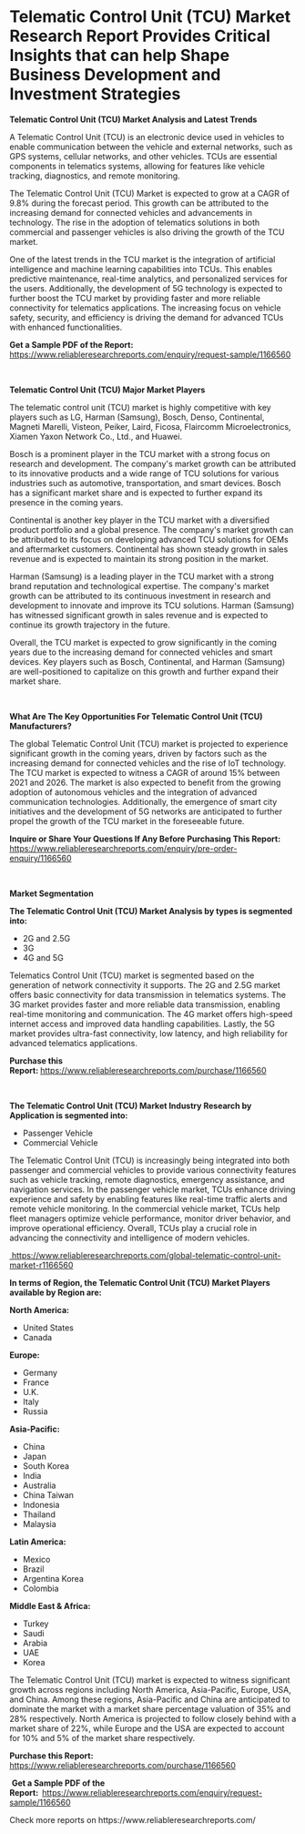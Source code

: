 <p><h1>Telematic Control Unit (TCU) Market Research Report Provides Critical Insights that can help Shape Business Development and Investment Strategies</h1></p><p><strong>Telematic Control Unit (TCU) Market Analysis and Latest Trends</strong></p>
<p><p>A Telematic Control Unit (TCU) is an electronic device used in vehicles to enable communication between the vehicle and external networks, such as GPS systems, cellular networks, and other vehicles. TCUs are essential components in telematics systems, allowing for features like vehicle tracking, diagnostics, and remote monitoring.</p><p>The Telematic Control Unit (TCU) Market is expected to grow at a CAGR of 9.8% during the forecast period. This growth can be attributed to the increasing demand for connected vehicles and advancements in technology. The rise in the adoption of telematics solutions in both commercial and passenger vehicles is also driving the growth of the TCU market.</p><p>One of the latest trends in the TCU market is the integration of artificial intelligence and machine learning capabilities into TCUs. This enables predictive maintenance, real-time analytics, and personalized services for the users. Additionally, the development of 5G technology is expected to further boost the TCU market by providing faster and more reliable connectivity for telematics applications. The increasing focus on vehicle safety, security, and efficiency is driving the demand for advanced TCUs with enhanced functionalities.</p></p>
<p><strong>Get a Sample PDF of the Report:&nbsp;</strong> <a href="https://www.reliableresearchreports.com/enquiry/request-sample/1166560">https://www.reliableresearchreports.com/enquiry/request-sample/1166560</a></p>
<p>&nbsp;</p>
<p><strong>Telematic Control Unit (TCU) Major Market Players</strong></p>
<p><p>The telematic control unit (TCU) market is highly competitive with key players such as LG, Harman (Samsung), Bosch, Denso, Continental, Magneti Marelli, Visteon, Peiker, Laird, Ficosa, Flaircomm Microelectronics, Xiamen Yaxon Network Co., Ltd., and Huawei. </p><p>Bosch is a prominent player in the TCU market with a strong focus on research and development. The company's market growth can be attributed to its innovative products and a wide range of TCU solutions for various industries such as automotive, transportation, and smart devices. Bosch has a significant market share and is expected to further expand its presence in the coming years.</p><p>Continental is another key player in the TCU market with a diversified product portfolio and a global presence. The company's market growth can be attributed to its focus on developing advanced TCU solutions for OEMs and aftermarket customers. Continental has shown steady growth in sales revenue and is expected to maintain its strong position in the market.</p><p>Harman (Samsung) is a leading player in the TCU market with a strong brand reputation and technological expertise. The company's market growth can be attributed to its continuous investment in research and development to innovate and improve its TCU solutions. Harman (Samsung) has witnessed significant growth in sales revenue and is expected to continue its growth trajectory in the future.</p><p>Overall, the TCU market is expected to grow significantly in the coming years due to the increasing demand for connected vehicles and smart devices. Key players such as Bosch, Continental, and Harman (Samsung) are well-positioned to capitalize on this growth and further expand their market share.</p></p>
<p>&nbsp;</p>
<p><strong>What Are The Key Opportunities For Telematic Control Unit (TCU) Manufacturers?</strong></p>
<p><p>The global Telematic Control Unit (TCU) market is projected to experience significant growth in the coming years, driven by factors such as the increasing demand for connected vehicles and the rise of IoT technology. The TCU market is expected to witness a CAGR of around 15% between 2021 and 2026. The market is also expected to benefit from the growing adoption of autonomous vehicles and the integration of advanced communication technologies. Additionally, the emergence of smart city initiatives and the development of 5G networks are anticipated to further propel the growth of the TCU market in the foreseeable future.</p></p>
<p><strong>Inquire or Share Your Questions If Any Before Purchasing This Report:</strong> <a href="https://www.reliableresearchreports.com/enquiry/pre-order-enquiry/1166560">https://www.reliableresearchreports.com/enquiry/pre-order-enquiry/1166560</a></p>
<p>&nbsp;</p>
<p><strong>Market Segmentation</strong></p>
<p><strong>The Telematic Control Unit (TCU) Market Analysis by types is segmented into:</strong></p>
<p><ul><li>2G and 2.5G</li><li>3G</li><li>4G and 5G</li></ul></p>
<p><p>Telematics Control Unit (TCU) market is segmented based on the generation of network connectivity it supports. The 2G and 2.5G market offers basic connectivity for data transmission in telematics systems. The 3G market provides faster and more reliable data transmission, enabling real-time monitoring and communication. The 4G market offers high-speed internet access and improved data handling capabilities. Lastly, the 5G market provides ultra-fast connectivity, low latency, and high reliability for advanced telematics applications.</p></p>
<p><strong>Purchase this Report:&nbsp;</strong><a href="https://www.reliableresearchreports.com/purchase/1166560">https://www.reliableresearchreports.com/purchase/1166560</a></p>
<p>&nbsp;</p>
<p><strong>The Telematic Control Unit (TCU) Market Industry Research by Application is segmented into:</strong></p>
<p><ul><li>Passenger Vehicle</li><li>Commercial Vehicle</li></ul></p>
<p><p>The Telematic Control Unit (TCU) is increasingly being integrated into both passenger and commercial vehicles to provide various connectivity features such as vehicle tracking, remote diagnostics, emergency assistance, and navigation services. In the passenger vehicle market, TCUs enhance driving experience and safety by enabling features like real-time traffic alerts and remote vehicle monitoring. In the commercial vehicle market, TCUs help fleet managers optimize vehicle performance, monitor driver behavior, and improve operational efficiency. Overall, TCUs play a crucial role in advancing the connectivity and intelligence of modern vehicles.</p></p>
<p><a href="https://www.reliableresearchreports.com/global-telematic-control-unit-market-r1166560">&nbsp;https://www.reliableresearchreports.com/global-telematic-control-unit-market-r1166560</a></p>
<p><strong>In terms of Region, the Telematic Control Unit (TCU) Market Players available by Region are:</strong></p>
<p>
    <p> <strong> North America: </strong>
        <ul>
            <li>United States</li>
            <li>Canada</li>
        </ul>
        </p> 
    <p> <strong> Europe: </strong>
        <ul>
            <li>Germany</li>
            <li>France</li>
            <li>U.K.</li>
            <li>Italy</li>
            <li>Russia</li>
        </ul>
        </p> 
    <p> <strong> Asia-Pacific: </strong>
        <ul>
            <li>China</li>
            <li>Japan</li>
            <li>South Korea</li>
            <li>India</li>
            <li>Australia</li>
            <li>China Taiwan</li>
            <li>Indonesia</li>
            <li>Thailand</li>
            <li>Malaysia</li>
        </ul>
        </p> 
    <p> <strong> Latin America: </strong>
        <ul>
            <li>Mexico</li>
            <li>Brazil</li>
            <li>Argentina Korea</li>
            <li>Colombia</li>
        </ul>
        </p> 
    <p> <strong> Middle East & Africa: </strong>
        <ul>
            <li>Turkey</li>
            <li>Saudi</li>
            <li>Arabia</li>
            <li>UAE</li>
            <li>Korea</li>
        </ul>
    </p>
    </p>
<p><p>The Telematic Control Unit (TCU) market is expected to witness significant growth across regions including North America, Asia-Pacific, Europe, USA, and China. Among these regions, Asia-Pacific and China are anticipated to dominate the market with a market share percentage valuation of 35% and 28% respectively. North America is projected to follow closely behind with a market share of 22%, while Europe and the USA are expected to account for 10% and 5% of the market share respectively.</p></p>
<p><strong>Purchase this Report: </strong><a href="https://www.reliableresearchreports.com/purchase/1166560">https://www.reliableresearchreports.com/purchase/1166560</a></p>
<p>&nbsp;<strong>Get a Sample PDF of the Report:&nbsp;&nbsp;</strong><a href="https://www.reliableresearchreports.com/enquiry/request-sample/1166560">https://www.reliableresearchreports.com/enquiry/request-sample/1166560</a></p>
<p><strong></strong></p>
<p>Check more reports on https://www.reliableresearchreports.com/</p>